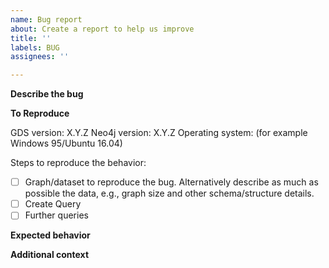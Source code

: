 ```yaml
---
name: Bug report
about: Create a report to help us improve
title: ''
labels: BUG
assignees: ''

---
```


**Describe the bug**
<!-- A clear and concise description of what the bug is. -->

**To Reproduce**
<!-- Running `CALL gds.debug.sysInfo` helps to provide vital details -->

GDS version: X.Y.Z
Neo4j version: X.Y.Z
Operating system: (for example Windows 95/Ubuntu 16.04)

Steps to reproduce the behavior:
- [ ] Graph/dataset to reproduce the bug.  Alternatively describe as much as possible the data, e.g., graph size and other schema/structure details.
- [ ] Create Query 
- [ ] Further queries

**Expected behavior**
<!-- A clear and concise description of what you expected to happen. -->

**Additional context**
<!-- Add any other context about the problem here. 
Especially helpful are log-files, stacktraces, and other debug output (as appropriate). -->

